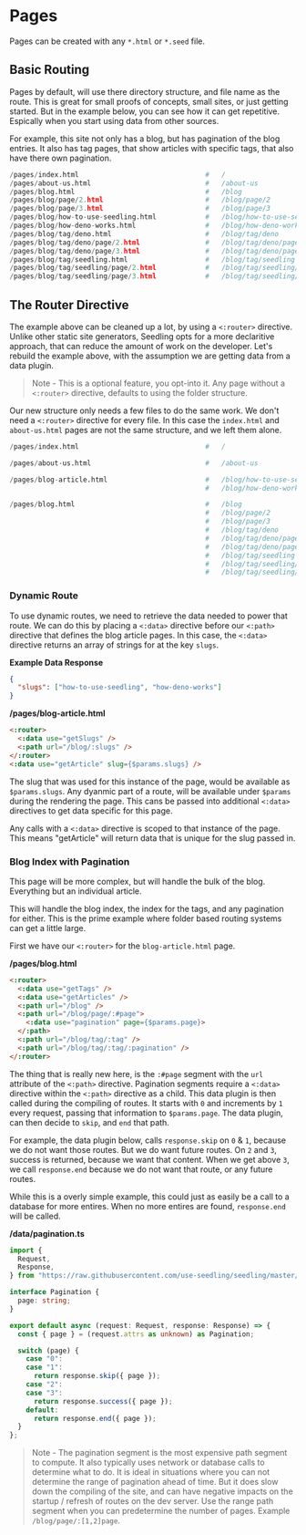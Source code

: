 # Pages

Pages can be created with any `*.html` or `*.seed` file.

## Basic Routing

Pages by default, will use there directory structure, and file name as the route. This is great for small proofs of concepts, small sites, or just getting started. But in the example below, you can see how it can get repetitive. Espically when you start using data from other sources.

For example, this site not only has a blog, but has pagination of the blog entries. It also has tag pages, that show articles with specific tags, that also have there own pagination.

```python
/pages/index.html                               #   /
/pages/about-us.html                            #   /about-us
/pages/blog.html                                #   /blog
/pages/blog/page/2.html                         #   /blog/page/2
/pages/blog/page/3.html                         #   /blog/page/3
/pages/blog/how-to-use-seedling.html            #   /blog/how-to-use-seedling
/pages/blog/how-deno-works.html                 #   /blog/how-deno-works
/pages/blog/tag/deno.html                       #   /blog/tag/deno
/pages/blog/tag/deno/page/2.html                #   /blog/tag/deno/page/2
/pages/blog/tag/deno/page/3.html                #   /blog/tag/deno/page/3
/pages/blog/tag/seedling.html                   #   /blog/tag/seedling
/pages/blog/tag/seedling/page/2.html            #   /blog/tag/seedling/page/2
/pages/blog/tag/seedling/page/3.html            #   /blog/tag/seedling/page/3
```

## The Router Directive

The example above can be cleaned up a lot, by using a `<:router>` directive. Unlike other static site generators, Seedling opts for a more declaritive approach, that can reduce the amount of work on the developer. Let's rebuild the example above, with the assumption we are getting data from a data plugin.

> Note - This is a optional feature, you opt-into it. Any page without a `<:router>` directive, defaults to using the folder structure.

Our new structure only needs a few files to do the same work. We don't need a `<:router>` directive for every file. In this case the `index.html` and `about-us.html` pages are not the same structure, and we left them alone.

```python
/pages/index.html                               #   /

/pages/about-us.html                            #   /about-us

/pages/blog-article.html                        #   /blog/how-to-use-seedling
                                                #   /blog/how-deno-works

/pages/blog.html                                #   /blog
                                                #   /blog/page/2
                                                #   /blog/page/3
                                                #   /blog/tag/deno
                                                #   /blog/tag/deno/page/2
                                                #   /blog/tag/deno/page/3
                                                #   /blog/tag/seedling
                                                #   /blog/tag/seedling/page/2
                                                #   /blog/tag/seedling/page/3
```

### Dynamic Route

To use dynamic routes, we need to retrieve the data needed to power that route. We can do this by placing a `<:data>` directive before our `<:path>` directive that defines the blog article pages. In this case, the `<:data>` directive returns an array of strings for at the key `slugs`.

**Example Data Response**

```JSON
{
  "slugs": ["how-to-use-seedling", "how-deno-works"]
}
```

**/pages/blog-article.html**

```html
<:router>
  <:data use="getSlugs" />
  <:path url="/blog/:slugs" />
</:router>
<:data use="getArticle" slug={$params.slugs} />
```

The slug that was used for this instance of the page, would be available as `$params.slugs`. Any dyanmic part of a route, will be available under `$params` during the rendering the page. This cans be passed into additional `<:data>` directives to get data specific for this page.

Any calls with a `<:data>` directive is scoped to that instance of the page. This means "getArticle" will return data that is unique for the slug passed in.

### Blog Index with Pagination

This page will be more complex, but will handle the bulk of the blog. Everything but an individual article.

This will handle the blog index, the index for the tags, and any pagination for either. This is the prime example where folder based routing systems can get a little large.

First we have our `<:router>` for the `blog-article.html` page.

**/pages/blog.html**

```html
<:router>
  <:data use="getTags" />
  <:data use="getArticles" />
  <:path url="/blog" />
  <:path url="/blog/page/:#page">
    <:data use="pagination" page={$params.page}>
  </:path>
  <:path url="/blog/tag/:tag" />
  <:path url="/blog/tag/:tag/:pagination" />
</:router>

```

The thing that is really new here, is the `:#page` segment with the `url` attribute of the `<:path>` directive. Pagination segments require a `<:data>` directive within the `<:path>` directive as a child. This data plugin is then called during the compiling of routes. It starts with `0` and increments by `1` every request, passing that information to `$params.page`. The data plugin, can then decide to `skip`, and `end` that path.

For example, the data plugin below, calls `response.skip` on `0` & `1`, because we do not want those routes. But we do want future routes. On `2` and `3`, success is returned, because we want that content. When we get above `3`, we call `response.end` because we do not want that route, or any future routes.

While this is a overly simple example, this could just as easily be a call to a database for more entires. When no more entires are found, `response.end` will be called.

**/data/pagination.ts**

```ts
import {
  Request,
  Response,
} from "https://raw.githubusercontent.com/use-seedling/seedling/master/mod.ts";

interface Pagination {
  page: string;
}

export default async (request: Request, response: Response) => {
  const { page } = (request.attrs as unknown) as Pagination;

  switch (page) {
    case "0":
    case "1":
      return response.skip({ page });
    case "2":
    case "3":
      return response.success({ page });
    default:
      return response.end({ page });
  }
};
```

> Note - The pagination segment is the most expensive path segment to compute. It also typically uses network or database calls to determine what to do. It is ideal in situations where you can not determine the range of pagination ahead of time. But it does slow down the compiling of the site, and can have negative impacts on the startup / refresh of routes on the dev server. Use the range path segment when you can predetermine the number of pages. Example `/blog/page/:[1,2]page`.
